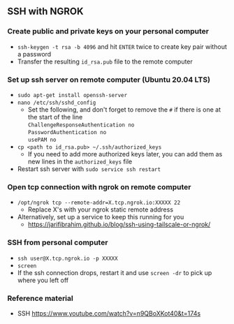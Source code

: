 ## SSH with NGROK

### Create public and private keys on your personal computer
- ```ssh-keygen -t rsa -b 4096``` and hit ```ENTER``` twice to create key pair without a password
- Transfer the resulting ```id_rsa.pub``` file to the remote computer

### Set up ssh server on remote computer (Ubuntu 20.04 LTS)
- ```sudo apt-get install openssh-server```
- ```nano /etc/ssh/sshd_config```
  - Set the following, and don't forget to remove the ```#``` if there is one at the start of the line\
  ```ChallengeResponseAuthentication no```\
  ```PasswordAuthentication no```\
  ```usePAM no```
- ```cp <path to id_rsa.pub> ~/.ssh/authorized_keys```
  - If you need to add more authorized keys later, you can add them as new lines in the ```authorized_keys``` file
- Restart ssh server with ```sudo service ssh restart```

### Open tcp connection with ngrok on remote computer
- ```/opt/ngrok tcp --remote-addr=X.tcp.ngrok.io:XXXXX 22```
  - Replace X's with your ngrok static remote address
- Alternatively, set up a service to keep this running for you
  - https://jarifibrahim.github.io/blog/ssh-using-tailscale-or-ngrok/

### SSH from personal computer
- ```ssh user@X.tcp.ngrok.io -p XXXXX```
- ```screen```
- If the ssh connection drops, restart it and use ```screen -dr``` to pick up where you left off

### Reference material
- SSH https://www.youtube.com/watch?v=n9QBoXKot40&t=174s

